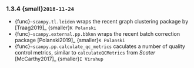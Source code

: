 ### 1.3.4 {small}`2018-11-24`

- {func}`~scanpy.tl.leiden` wraps the recent graph clustering package by [Traag2019]_ {smaller}`K Polanski`
- {func}`~scanpy.external.pp.bbknn` wraps the recent batch correction package [Polanski2019]_ {smaller}`K Polanski`
- {func}`~scanpy.pp.calculate_qc_metrics` caculates a number of quality control metrics, similar to `calculateQCMetrics` from *Scater* [McCarthy2017]_ {smaller}`I Virshup`
